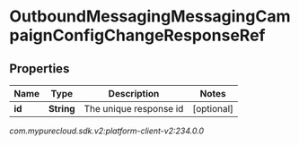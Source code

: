 # OutboundMessagingMessagingCampaignConfigChangeResponseRef


## Properties

| Name | Type | Description | Notes |
| ------------ | ------------- | ------------- | ------------- |
| **id** | **String** | The unique response id |  [optional] |




_com.mypurecloud.sdk.v2:platform-client-v2:234.0.0_
